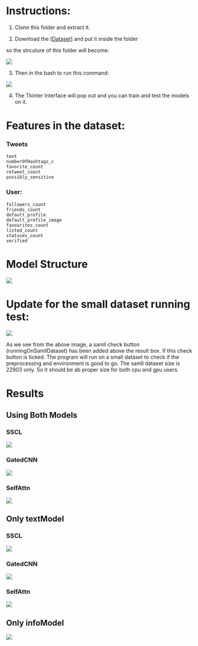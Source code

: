 


# Instructions: 

1. Clone this folder and extract it.

2. Download the [[Dataset](https://drive.google.com/file/d/127FBr3Zs7rhGT07DFohNHY6gE1MKUhrJ/view?usp=sharing)] and put it inside the folder 

so the strcuture of this folder will become:

![](https://github.com/ChihchengHsieh/SpamDetection-TweetsAndUserInfo/blob/master/Instructions/folderStructure.png?raw=true)

3. Then in the bash to run this command:

![](https://github.com/ChihchengHsieh/SpamDetection-TweetsAndUserInfo/blob/master/Instructions/commandRun.png?raw=true)

4. The Tkinter Interface will pop out and you can train and test the models on it.

# Features in the dataset:



### Tweets
	text
	numberOfHashtags_c
	favorite_count
	retweet_count
	possibly_sensitive

### User:
	followers_count 
	friends_count
	default_profile 
	default_profile_image
	favourites_count
	listed_count
	statuses_count
	verified




# Model Structure

![](https://github.com/ChihchengHsieh/SpamDetection-TweetsAndUserInfo/blob/master/Instructions/NewSpamDetectionModel.png?raw=true)


# Update for the small dataset running test:

![](https://github.com/ChihchengHsieh/SpamDetection-TweetsAndUserInfo/blob/master/TrainingResult/runningOnSamllDataset.png)

As we see from the above image, a samll check button (runningOnSamllDataset) has been added above the result box. If this check button is ticked. The program will run on a small dataset to check if the preprocessing and environment is good to go. The samll dataset size is 22903 only. So it should be ab proper size for both cpu and gpu users. 


# Results
## Using Both Models
### SSCL
![](https://github.com/ChihchengHsieh/SpamDetection-TweetsAndUserInfo/blob/master/TrainingResult/SSCL_MultiTask.png?raw=true)

### GatedCNN
![](https://github.com/ChihchengHsieh/SpamDetection-TweetsAndUserInfo/blob/master/TrainingResult/GatedCNN_MultiTask.png?raw=true)

### SelfAttn
![](https://github.com/ChihchengHsieh/SpamDetection-TweetsAndUserInfo/blob/master/TrainingResult/SelfAttn_MultiTask.png?raw=true)

## Only textModel

### SSCL
![](https://github.com/ChihchengHsieh/SpamDetection-TweetsAndUserInfo/blob/master/TrainingResult/textModelOnly_SSCL.png?raw=true)

### GatedCNN
![](https://github.com/ChihchengHsieh/SpamDetection-TweetsAndUserInfo/blob/master/TrainingResult/textModelOnly_GatedCNN.png.png?raw=true)

### SelfAttn
![](https://github.com/ChihchengHsieh/SpamDetection-TweetsAndUserInfo/blob/master/TrainingResult/textModelOnly_SelfAttn.png?raw=true)

## Only infoModel
![](https://github.com/ChihchengHsieh/SpamDetection-TweetsAndUserInfo/blob/master/TrainingResult/OnlyInfoModel.png?raw=true)
